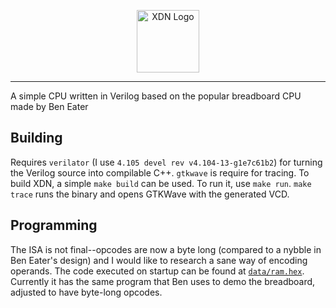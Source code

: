 <p align="center"><img src="https://i.imgur.com/S84A9k3.png" alt="XDN Logo" height="100"></p>

---

A simple CPU written in Verilog based on the popular breadboard CPU made by Ben Eater

## Building
Requires `verilator` (I use `4.105 devel rev v4.104-13-g1e7c61b2`) for turning the Verilog source into compilable C++. `gtkwave` is require for tracing.
To build XDN, a simple `make build` can be used. To run it, use `make run`. `make trace` runs the binary and opens GTKWave with the generated VCD.

## Programming
The ISA is not final--opcodes are now a byte long (compared to a nybble in Ben Eater's design) and I would like to research a sane way of encoding operands. The code executed on startup can be found at [`data/ram.hex`](https://github.com/wordandahalf/XDN/blob/master/data/ram.hex). Currently it has the same program that Ben uses to demo the breadboard, adjusted to have byte-long opcodes.
